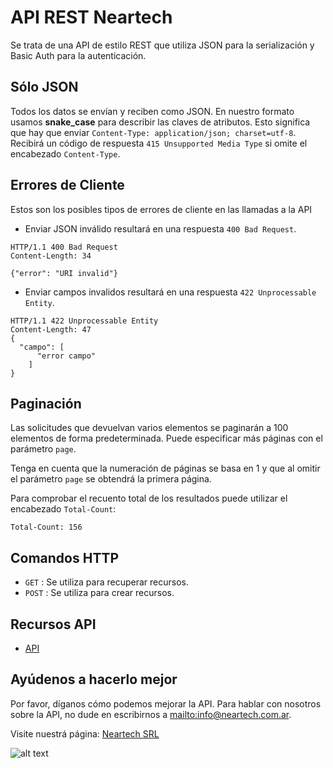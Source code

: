 API REST Neartech
=================

Se trata de una API de estilo REST que utiliza JSON para la serialización y Basic Auth para la autenticación.

Sólo JSON
---------

Todos los datos se envían y reciben como JSON. En nuestro formato usamos __snake\_case__ para describir las claves de atributos. 
Esto significa que hay que enviar `Content-Type: application/json; charset=utf-8`. 
Recibirá un código de respuesta `415 Unsupported Media Type` si omite el encabezado `Content-Type`.

Errores de Cliente
------------------

Estos son los posibles tipos de errores de cliente en las llamadas a la API

* Enviar JSON inválido resultará en una respuesta `400 Bad Request`.

```
HTTP/1.1 400 Bad Request
Content-Length: 34

{"error": "URI invalid"}
```

* Enviar campos invalidos resultará en una respuesta `422 Unprocessable Entity`.

```
HTTP/1.1 422 Unprocessable Entity
Content-Length: 47
{
  "campo": [
      "error campo"
    ]
}
```

Paginación
----------

Las solicitudes que devuelvan varios elementos se paginarán a 100 elementos de forma predeterminada. 
Puede especificar más páginas con el parámetro `page`.

Tenga en cuenta que la numeración de páginas se basa en 1 y que al omitir el parámetro `page` se obtendrá la primera página.

Para comprobar el recuento total de los resultados puede utilizar el encabezado `Total-Count`:

```
Total-Count: 156
```

Comandos HTTP
-------------

* `GET` : Se utiliza para recuperar recursos.
* `POST` : Se utiliza para crear recursos.

Recursos API
------------

* [API](https://github.com/neartechsrl/pedidos-rest/blob/master/api.md)

Ayúdenos a hacerlo mejor
------------------------

Por favor, díganos cómo podemos mejorar la API. Para hablar con nosotros sobre la API, no dude en escribirnos a <mailto:info@neartech.com.ar>.

Visite nuestrá página: [Neartech SRL](http://www.neartech.com.ar)

![alt text](http://neartech.com.ar/wp-content/uploads/2018/10/Neartech-Consulting-Group.png "Neartech SRL")



